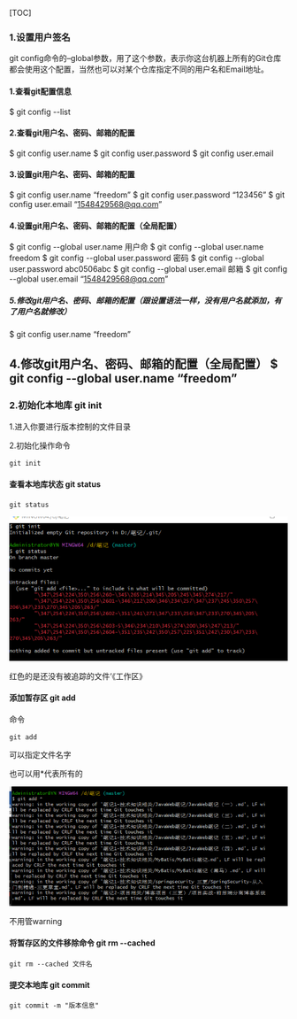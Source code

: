 [TOC]







### 1.设置用户签名

git config命令的–global参数，用了这个参数，表示你这台机器上所有的Git仓库都会使用这个配置，当然也可以对某个仓库指定不同的用户名和Email地址。
#### 1.查看git配置信息
$ git config --list

#### 2.查看git用户名、密码、邮箱的配置
$ git config user.name
$ git config user.password
$ git config user.email

#### 3.设置git用户名、密码、邮箱的配置
$ git config user.name “freedom”
$ git config user.password “123456”
$ git config user.email “1548429568@qq.com”

#### 4.设置git用户名、密码、邮箱的配置（全局配置）
$ git config --global user.name 用户命
$ git config --global user.name freedom
$ git config --global user.password 密码
$ git config --global user.password abc0506abc
$ git config --global user.email 邮箱
$ git config --global user.email “1548429568@qq.com”

##### 5.修改git用户名、密码、邮箱的配置（跟设置语法一样，没有用户名就添加，有了用户名就修改）
$ git config user.name “freedom”

4.修改git用户名、密码、邮箱的配置（全局配置）
$ git config --global user.name “freedom”
------------------------------------------------


### 2.初始化本地库  git init

1.进入你要进行版本控制的文件目录

2.初始化操作命令

```c
git init
```



#### 查看本地库状态  git status

```
git status
```

![image-20230512003137075](./images/image-20230512003137075.png)

红色的是还没有被追踪的文件‘《工作区》

#### 添加暂存区  git add 

命令

```
git add 
```

可以指定文件名字

也可以用*代表所有的

![image-20230512003648312](./images/image-20230512003648312.png)

不用管warning

#### 将暂存区的文件移除命令 git rm --cached

```
git rm --cached 文件名
```



#### 提交本地库 git commit

```
git commit -m "版本信息"
```

